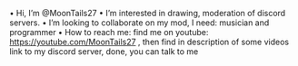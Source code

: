 • Hi, I’m @MoonTails27
• I’m interested in drawing, moderation of discord servers.
• I’m looking to collaborate on my mod, I need: musician and programmer
• How to reach me: find me on youtube: https://youtube.com/MoonTails27 , then find in description of some videos link to my discord server, done, you can talk to me

